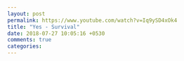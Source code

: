 ```yaml
---
layout: post
permalink: https://www.youtube.com/watch?v=Iq9ySD4xOk4
title: "Yes - Survival"
date: 2018-07-27 10:05:16 +0530
comments: true
categories: 
---
```

